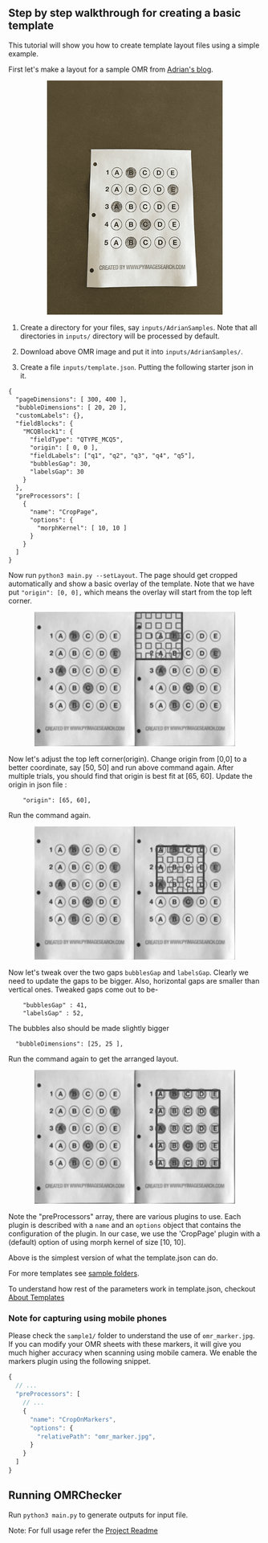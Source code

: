 ## Step by step walkthrough for creating a basic template
<!-- **Note for contributors:** There's a [TODO Challenge](./TODOs) to automate this process using image processing.  -->

This tutorial will show you how to create template layout files using a simple example.

<!-- TODO explain directory structure here -->

First let's make a layout for a sample OMR from [Adrian's blog](https://pyimagesearch.com/2016/10/03/bubble-sheet-multiple-choice-scanner-and-test-grader-using-omr-python-and-opencv/).
<!-- image here -->
<p align="center">
  <img alt="Adrian OMR" width="350" src="./images/AdrianSample/HE/adrian_omr.png">
</p>

1. Create a directory for your files, say `inputs/AdrianSamples`. Note that all directories in `inputs/` directory will be processed by default.

2. Download above OMR image and put it into `inputs/AdrianSamples/`.

3. Create a file `inputs/template.json`. Putting the following starter json in it.

```
{
  "pageDimensions": [ 300, 400 ],
  "bubbleDimensions": [ 20, 20 ],
  "customLabels": {},
  "fieldBlocks": {
    "MCQBlock1": {
      "fieldType": "QTYPE_MCQ5",
      "origin": [ 0, 0 ],
      "fieldLabels": ["q1", "q2", "q3", "q4", "q5"],
      "bubblesGap": 30,
      "labelsGap": 30
    }
  },
  "preProcessors": [
    {
      "name": "CropPage",
      "options": {
        "morphKernel": [ 10, 10 ]
      }
    }
  ]
}
```

Now run `python3 main.py --setLayout`. The page should get cropped automatically and show a basic overlay of the template.
Note that we have put `"origin": [0, 0],` which means the overlay will start from the top left corner.

<p align="center">
  <img alt="Initial Layout" width="400" src="./images/initial_layout.png">
</p>
Now let's adjust the top left corner(origin). Change origin from [0,0] to a better coordinate, say [50, 50] and run above command again. After multiple trials, you should find that origin is best fit at [65, 60]. Update the origin in json file : 

```
    "origin": [65, 60],
```
Run the command again.
<!-- Put origin_step here -->
<p align="center">
  <img alt="Origin Step" width="400" src="./images/origin_step.png">
</p>

Now let's tweak over the two gaps `bubblesGap` and `labelsGap`. 
Clearly we need to update the gaps to be bigger. Also, horizontal gaps are smaller than vertical ones. Tweaked gaps come out to be- 
```
    "bubblesGap" : 41,
    "labelsGap" : 52,
```
The bubbles also should be made slightly bigger
```
  "bubbleDimensions": [25, 25 ],
```
Run the command again to get the arranged layout.
<!-- put final_layout here -->
<p align="center">
  <img alt="Final Layout" width="400" src="./images/final_layout.png">
</p>

Note the "preProcessors" array, there are various plugins to use. Each plugin is described with a `name` and an `options` object that contains the configuration of the plugin. In our case, we use the 'CropPage' plugin with a (default) option of using morph kernel of size [10, 10].

Above is the simplest version of what the template.json can do. 

For more templates see [sample folders](https://github.com/Udayraj123/OMRChecker/tree/master/samples).

To understand how rest of the parameters work in template.json, checkout [About Templates](./About-Templates)

### Note for capturing using mobile phones

Please check the `sample1/` folder to understand the use of `omr_marker.jpg`. If you can modify your OMR sheets with these markers, it will give you much higher accuracy when scanning using mobile camera. We enable the markers plugin using the following snippet.

```js
{
  // ...
  "preProcessors": [
    // ...
    {
      "name": "CropOnMarkers",
      "options": {
        "relativePath": "omr_marker.jpg",
      }
    }
  ]
}
```

<!-- bummer: do not change the header text as it's linked -->
## Running OMRChecker

Run `python3 main.py` to generate outputs for input file.

Note: For full usage refer the [Project Readme](https://github.com/Udayraj123/OMRChecker#full-usage)